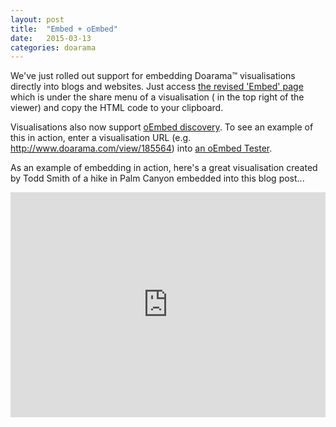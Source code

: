 ```yaml
---
layout: post
title:  "Embed + oEmbed"
date:   2015-03-13
categories: doarama
---
```


[]()

We've just rolled out support for embedding Doarama&trade; visualisations directly into blogs and websites.
Just access [the revised 'Embed' page](http://www.doarama.com/view/185564/embed) which is under the share menu of a visualisation (<i class="fa fa-share-square-o fa-lg"></i> in the top right of the viewer) and copy the HTML code to your clipboard.

Visualisations also now support [oEmbed discovery](http://oembed.com/).  To see an example of this in action, enter a visualisation URL (e.g. http://www.doarama.com/view/185564) into [an oEmbed Tester](http://oembed.frdnspnzr.de/).

As an example of embedding in action, here's a great visualisation created by Todd Smith of a hike in Palm Canyon embedded into this blog post...

<iframe width="100%" height="360" src="http://www.doarama.com/embed?k=eyXwKq6" frameborder="0" allowfullscreen></iframe>

